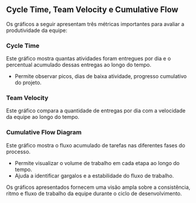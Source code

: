 ## Cycle Time, Team Velocity e Cumulative Flow

Os gráficos a seguir apresentam três métricas importantes para avaliar a produtividade da equipe:



<script src="https://cdn.jsdelivr.net/npm/chart.js"></script>

### Cycle Time

Este gráfico mostra quantas atividades foram entregues por dia e o percentual acumulado dessas entregas ao longo do tempo. 

- Permite observar picos, dias de baixa atividade, progresso cumulativo do projeto.

<canvas id="cycleTimeChart" width="800" height="400"></canvas>

### Team Velocity

Este gráfico compara a quantidade de entregas por dia com a velocidade da equipe ao longo do tempo.


<canvas id="teamVelocityChart" width="800" height="400"></canvas>

### Cumulative Flow Diagram

Este gráfico mostra o fluxo acumulado de tarefas nas diferentes fases do processo.

- Permite visualizar o volume de trabalho em cada etapa ao longo do tempo.
- Ajuda a identificar gargalos e a estabilidade do fluxo de trabalho.

<canvas id="cumulativeFlowChart" width="800" height="400"></canvas>

Os gráficos apresentados fornecem uma visão ampla sobre a consistência, ritmo e fluxo de trabalho da equipe durante o ciclo de desenvolvimento.

<script src="../charts/desempenhoDosProcessos.js"></script>
<script src="../charts/cumulativoFlow.js"></script>
